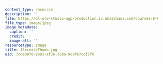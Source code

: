 ```yaml
---
content_type: resource
description: ''
file: https://ol-ocw-studio-app-production.s3.amazonaws.com/courses/8-02-physics-ii-electricity-and-magnetism-spring-2007/7cde68789691af3636ba9c9f67ccf5f6_15createThumb.jpg
file_type: image/jpeg
image_metadata:
  caption: ''
  credit: ''
  image-alt: ''
resourcetype: Image
title: 15createThumb.jpg
uid: 7cde6878-9691-af36-36ba-9c9f67ccf5f6
---
```

